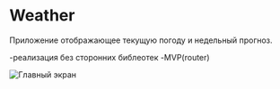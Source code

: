 # Weather

Приложение отображающее текущую погоду и недельный прогноз.

-реализация без сторонних библеотек
-MVP(router)

![Главный экран](https://github.com/Aleksandrrrkrm/Weather/assets/105147527/b519e38a-b076-45ab-a9bb-e54cc83f086a)
